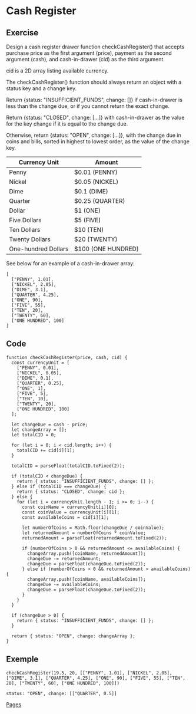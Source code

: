 # Cash Register

<h2>Exercise</h2>
<p>Design a cash register drawer function checkCashRegister() that accepts purchase price as the first argument (price), payment as the second argument (cash), and cash-in-drawer (cid) as the third argument.</p>

<p>cid is a 2D array listing available currency.</p>

<p>The checkCashRegister() function should always return an object with a status key and a change key.</p>

<p>Return {status: "INSUFFICIENT_FUNDS", change: []} if cash-in-drawer is less than the change due, or if you cannot return the exact change.</p>

<p>Return {status: "CLOSED", change: [...]} with cash-in-drawer as the value for the key change if it is equal to the change due.</p>

<p>Otherwise, return {status: "OPEN", change: [...]}, with the change due in coins and bills, sorted in highest to lowest order, as the value of the change key.</p>
    <table>
      <thead>
        <tr>
          <th>Currency Unit</th>
          <th>Amount</th>
        </tr>
      </thead>
      <tbody>
        <tr>
          <td>Penny</td>
          <td>$0.01 (PENNY)</td>
        </tr>
        <tr>
          <td>Nickel</td>
          <td>$0.05 (NICKEL)</td>
        </tr>
        <tr>
          <td>Dime</td>
          <td>$0.1 (DIME)</td>
        </tr>
        <tr>
          <td>Quarter</td>
          <td>$0.25 (QUARTER)</td>
        </tr>
        <tr>
          <td>Dollar</td>
          <td>$1 (ONE)</td>
        </tr>
        <tr>
          <td>Five Dollars</td>
          <td>$5 (FIVE)</td>
        </tr>
        <tr>
          <td>Ten Dollars</td>
          <td>$10 (TEN)</td>
        </tr>
        <tr>
          <td>Twenty Dollars</td>
          <td>$20 (TWENTY)</td>
        </tr>
        <tr>
          <td>One-hundred Dollars</td>
          <td>$100 (ONE HUNDRED)</td>
        </tr>
      </tbody>
    </table>

See below for an example of a cash-in-drawer array:

```
[
  ["PENNY", 1.01],
  ["NICKEL", 2.05],
  ["DIME", 3.1],
  ["QUARTER", 4.25],
  ["ONE", 90],
  ["FIVE", 55],
  ["TEN", 20],
  ["TWENTY", 60],
  ["ONE HUNDRED", 100]
]
```

<h2>Code</h2>

```
function checkCashRegister(price, cash, cid) {
  const currencyUnit = [
    ["PENNY", 0.01],
    ["NICKEL", 0.05],
    ["DIME", 0.1],
    ["QUARTER", 0.25],
    ["ONE", 1],
    ["FIVE", 5],
    ["TEN", 10],
    ["TWENTY", 20],
    ["ONE HUNDRED", 100]
  ];

  let changeDue = cash - price;
  let changeArray = [];
  let totalCID = 0;

  for (let i = 0; i < cid.length; i++) {
    totalCID += cid[i][1];
  }

  totalCID = parseFloat(totalCID.toFixed(2));

  if (totalCID < changeDue) {
    return { status: "INSUFFICIENT_FUNDS", change: [] };
  } else if (totalCID === changeDue) {
    return { status: "CLOSED", change: cid };
  } else {
    for (let i = currencyUnit.length - 1; i >= 0; i--) {
      const coinName = currencyUnit[i][0];
      const coinValue = currencyUnit[i][1];
      const availableCoins = cid[i][1];

      let numberOfCoins = Math.floor(changeDue / coinValue);
      let returnedAmount = numberOfCoins * coinValue;
      returnedAmount = parseFloat(returnedAmount.toFixed(2));

      if (numberOfCoins > 0 && returnedAmount <= availableCoins) {
        changeArray.push([coinName, returnedAmount]);
        changeDue -= returnedAmount;
        changeDue = parseFloat(changeDue.toFixed(2));
      } else if (numberOfCoins > 0 && returnedAmount > availableCoins) {
        changeArray.push([coinName, availableCoins]);
        changeDue -= availableCoins;
        changeDue = parseFloat(changeDue.toFixed(2));
      }
    }
  }

  if (changeDue > 0) {
    return { status: "INSUFFICIENT_FUNDS", change: [] };
  }

  return { status: "OPEN", change: changeArray };
}
```

<h2>Exemple</h2>

```
checkCashRegister(19.5, 20, [["PENNY", 1.01], ["NICKEL", 2.05], ["DIME", 3.1], ["QUARTER", 4.25], ["ONE", 90], ["FIVE", 55], ["TEN", 20], ["TWENTY", 60], ["ONE HUNDRED", 100]]) 

status: "OPEN", change: [["QUARTER", 0.5]]
```
<a href="https://a-marvulle.github.io/cash/" target=_blank>Pages</a>
